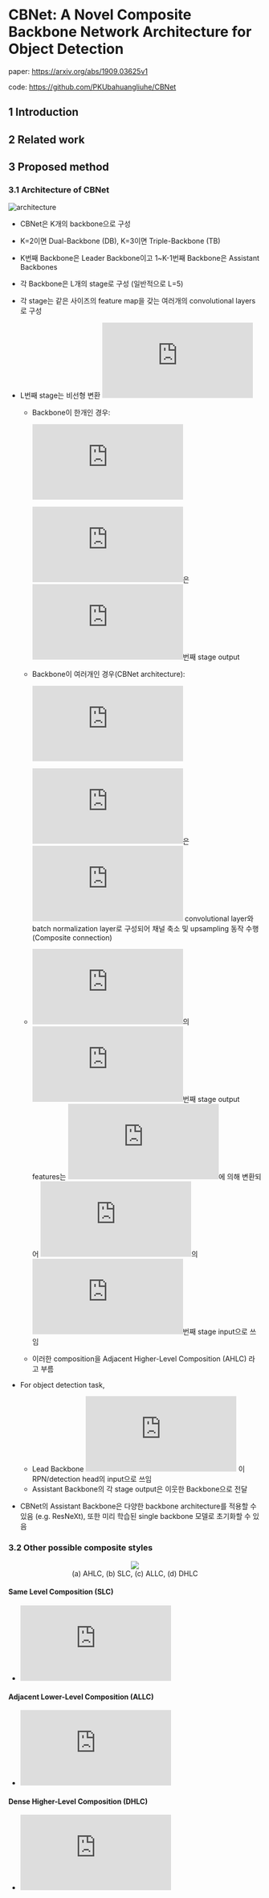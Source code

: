 # CBNet: A Novel Composite Backbone Network Architecture for Object Detection

paper: https://arxiv.org/abs/1909.03625v1

code: https://github.com/PKUbahuangliuhe/CBNet



## 1 Introduction

## 2 Related work

## 3 Proposed method

### 3.1 Architecture of CBNet

![architecture](./assets/cbnet/1.png)

- CBNet은 K개의 backbone으로 구성

- K=2이면 Dual-Backbone (DB), K=3이면 Triple-Backbone (TB)

- K번째 Backbone은 Leader Backbone이고 1~K-1번째 Backbone은 Assistant Backbones

- 각 Backbone은 L개의 stage로 구성 (일반적으로 L=5)

- 각 stage는 같은 사이즈의 feature map을 갖는 여러개의 convolutional layers로 구성

- L번째 stage는 비선형 변환 ![](https://latex.codecogs.com/gif.latex?%24F%5El%28%5Ccdot%29%24)

  - Backbone이 한개인 경우:

    ![](https://latex.codecogs.com/gif.latex?%24%24x%5El%20%3D%20F%5El%28x%5E%7Bl-1%7D%29%2C%5Cquad%20l%20%5Cgeq%202%24%24)

    ![](https://latex.codecogs.com/gif.latex?%5Cmathit%7Bx%7D%5El)은 ![](https://latex.codecogs.com/gif.latex?%5Cmathit%7Bl%7D)번째 stage output

  - Backbone이 여러개인 경우(CBNet architecture):

    ![](https://latex.codecogs.com/gif.latex?%24%24x%5El_k%20%3D%20F%5El_k%20%28%20x%5E%7Bl-1%7D_k%20&plus;%20g%28x%5El_%7Bk-1%7D%29%29%2C%5Cquad%20l%20%5Cgeq%202%24%24)

    ![](https://latex.codecogs.com/gif.latex?%5Cmathit%7Bg%7D%28%5Ccdot%29)은 ![](https://latex.codecogs.com/gif.latex?1%5Ctimes%201) convolutional layer와 batch normalization layer로 구성되어 채널 축소 및 upsampling 동작 수행 (Composite connection)

  - ![](https://latex.codecogs.com/gif.latex?%5Cmathit%7BB%7D_%7Bk-1%7D)의 ![](https://latex.codecogs.com/gif.latex?%5Cmathit%7Bl%7D)번째 stage output features는 ![](https://latex.codecogs.com/gif.latex?%5Cmathit%7Bg%7D%28%5Ccdot%29)에 의해 변환되어 ![](https://latex.codecogs.com/gif.latex?%5Cmathit%7BB%7D_k)의 ![](https://latex.codecogs.com/gif.latex?%5Cmathit%7Bl%7D)번째 stage input으로 쓰임

  - 이러한 composition을 Adjacent Higher-Level Composition (AHLC) 라고 부름

- For object detection task,

  - Lead Backbone ![](https://latex.codecogs.com/gif.latex?%5Cmathit%7Bx%7D%5El_K%28l%3D2%2C3%2C...%2CL%29) 이 RPN/detection head의 input으로 쓰임
  - Assistant Backbone의 각 stage output은 이웃한 Backbone으로 전달

- CBNet의 Assistant Backbone은 다양한 backbone architecture를 적용할 수 있음 (e.g. ResNeXt), 또한 미리 학습된 single backbone 모델로 초기화할 수 있음



### 3.2 Other possible composite styles

<p align="center">
    <img src="./assets/cbnet/2.png">
    <br/>(a) AHLC, (b) SLC, (c) ALLC, (d) DHLC
</p>

#### Same Level Composition (SLC)

- ![](https://latex.codecogs.com/gif.latex?x%5El_k%3DF%5El_k%28x%5E%7Bl-1%7D_k&plus;x%5E%7Bl-1%7D_%7Bk-1%7D%29%2C%5Cquad%20l%5Cgeq%202)

#### Adjacent Lower-Level Composition (ALLC)

- ![](https://latex.codecogs.com/gif.latex?x%5El_k%3DF%5El_k%28x%5E%7Bl-1%7D_k&plus;g%28x%5E%7Bl&plus;1%7D_%7Bk-1%7D%29%29%2C%5Cquad%20l%5Cgeq%202)

#### Dense Higher-Level Composition (DHLC)

- ![](https://latex.codecogs.com/gif.latex?x%5El_k%3DF%5El_k%28x%5E%7Bl-1%7D_k&plus;%5Csum_%7Bi%3Dl%7D%5ELg_i%28x%5Ei_%7Bk-1%7D%29%29%2C%5Cquad%20l%5Cgeq%202)

